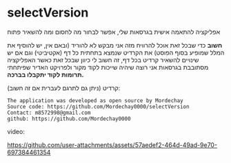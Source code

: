 # selectVersion
אפליקציה להתאמה אישית בגרסאות שלי, אפשר לבחור מה לחסום ומה להשאיר פתוח



**חשוב**
כדי שבכל זאת אוכל להרוויח מזה אני מבקש לא להוריד (ובאם אין, יש להוסיף את המלל שמופיע בסוף הפוסט) את הקרדיט שנמצא בתחתית כל דף (אקטיביטי) וגם אם יש שינויים להשאיר קרדיט בכל דף, זה חשוב לי כיוון שבכל זאת כאשר האפליקציה מסתובבת בגרסאות אני רוצה שיהיה שייכות לקוד מקור ולפרויקט האדיר שפיתחתי
**תרומות לקוד יתקבלו בברכה.**



קרדיט (ניתן גם לתרגם לעברית אם זה חשוב):

```
The application was developed as open source by Mordechay
Source code: https://github.com/Mordechay0000/selectVersion
Contact: m8572998@gmail.com
github: https://github.com/Mordechay0000
```

video:

https://github.com/user-attachments/assets/57aedef2-464d-49ad-9e70-697384461354

